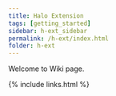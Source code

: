 ```yaml
---
title: Halo Extension
tags: [getting_started]
sidebar: h-ext_sidebar
permalink: /h-ext/index.html
folder: h-ext
---
```


Welcome to Wiki page.

{% include links.html %}
